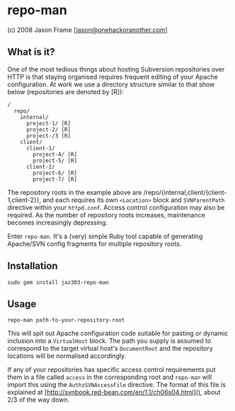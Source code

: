 repo-man
========

(c) 2008 Jason Frame [jason@onehackoranother.com]

What is it?
-----------

One of the most tedious things about hosting Subversion repositories over HTTP is that staying organised requires frequent editing of your Apache configuration. At work we use a directory structure similar to that show below (repositories are denoted by [R]):

    /
      repo/
        internal/
          project-1/ [R]
          project-2/ [R]
          project-/3 [R]
        client/
          client-1/
            project-4/ [R]
            project-5/ [R]
          client-2/
            project-6/ [R]
            project-7/ [R]
            
The repository roots in the example above are /repo/{internal,client/{client-1,client-2}}, and each requires its own `<Location>` block and `SVNParentPath` directive within your `httpd.conf`. Access control configuration may also be required. As the number of repository roots increases, maintenance becomes increasingly depressing.
  
Enter `repo-man`. It's a (very) simple Ruby tool capable of generating Apache/SVN config fragments for multiple repository roots.


Installation
------------

    sudo gem install jaz303-repo-man
    
Usage
-----

    repo-man path-to-your-repository-root
    
This will spit out Apache configuration code suitable for pasting or dynamic inclusion into a `VirtualHost` block. The path you supply is assumed to correspond to the target virtual host's `DocumentRoot` and the repository locations will be normalised accordingly.

If any of your repositories has specific access control requirements put them in a file called `access` in the corresponding root and `repo-man` will import this using the `AuthzSVNAccessFile` directive. The format of this file is explained at [http://svnbook.red-bean.com/en/1.1/ch06s04.html](), about 2/3 of the way down.